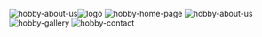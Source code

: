 ![hobby-about-us](https://github.com/osmankusoglu/PatikaFrontend/assets/130009555/3f77eef5-a099-4962-abcd-a24f7bc7a3b9)![logo](https://github.com/osmankusoglu/PatikaFrontend/assets/130009555/628878ca-f804-4b19-af91-3fe61e64bbdb)
![hobby-home-page](https://github.com/osmankusoglu/PatikaFrontend/assets/130009555/3039991c-542c-4da9-9f52-5796336a06c8)
![hobby-about-us](https://github.com/osmankusoglu/PatikaFrontend/assets/130009555/327f6305-51c6-4274-8240-55a510242112)
![hobby-gallery](https://github.com/osmankusoglu/PatikaFrontend/assets/130009555/d302f0d3-706a-495d-b123-f56da6b6367f)
![hobby-contact](https://github.com/osmankusoglu/PatikaFrontend/assets/130009555/4e6c0bda-8bfd-4979-852d-2b4ffc45dce9)
